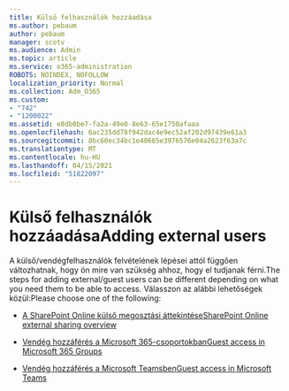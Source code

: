 ```yaml
---
title: Külső felhasználók hozzáadása
ms.author: pebaum
author: pebaum
manager: scotv
ms.audience: Admin
ms.topic: article
ms.service: o365-administration
ROBOTS: NOINDEX, NOFOLLOW
localization_priority: Normal
ms.collection: Adm_O365
ms.custom:
- "742"
- "1200022"
ms.assetid: e8db0be7-fa2a-49e0-8e63-65e1750afaaa
ms.openlocfilehash: 6ac235dd78f942dac4e9ec52af202d97439e61a3
ms.sourcegitcommit: 8bc60ec34bc1e40685e3976576e04a2623f63a7c
ms.translationtype: MT
ms.contentlocale: hu-HU
ms.lasthandoff: 04/15/2021
ms.locfileid: "51822097"
---
```

# <a name="adding-external-users"></a><span data-ttu-id="d2663-102">Külső felhasználók hozzáadása</span><span class="sxs-lookup"><span data-stu-id="d2663-102">Adding external users</span></span>

<span data-ttu-id="d2663-103">A külső/vendégfelhasználók felvételének lépései attól függően változhatnak, hogy ön mire van szükség ahhoz, hogy el tudjanak férni.</span><span class="sxs-lookup"><span data-stu-id="d2663-103">The steps for adding external/guest users can be different depending on what you need them to be able to access.</span></span> <span data-ttu-id="d2663-104">Válasszon az alábbi lehetőségek közül:</span><span class="sxs-lookup"><span data-stu-id="d2663-104">Please choose one of the following:</span></span>
  
- [<span data-ttu-id="d2663-105">A SharePoint Online külső megosztási áttekintése</span><span class="sxs-lookup"><span data-stu-id="d2663-105">SharePoint Online external sharing overview</span></span>](https://docs.microsoft.com/sharepoint/external-sharing-overview)

- [<span data-ttu-id="d2663-106">Vendég hozzáférés a Microsoft 365-csoportokban</span><span class="sxs-lookup"><span data-stu-id="d2663-106">Guest access in Microsoft 365 Groups</span></span>](https://support.office.com/article/guest-access-in-office-365-groups-bfc7a840-868f-4fd6-a390-f347bf51aff6)

- [<span data-ttu-id="d2663-107">Vendég hozzáférés a Microsoft Teamsben</span><span class="sxs-lookup"><span data-stu-id="d2663-107">Guest access in Microsoft Teams</span></span>](https://docs.microsoft.com/microsoftteams/guest-access-checklist)
